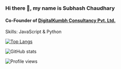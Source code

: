 ### Hi there 👋, my name is Subhash Chaudhary
#### Co-Founder of [DigitalKumbh Consultancy Pvt. Ltd.](https://digitalkumbh.in)

Skills: JavaScript & Python



[![Top Langs](https://github-readme-stats.vercel.app/api/top-langs/?username=aslisubhash)](https://github.com/anuraghazra/github-readme-stats)

![GitHub stats](https://github-readme-stats.vercel.app/api?username=aslisubhash&show_icons=true)  

![Profile views](https://gpvc.arturio.dev/aslisubhash)  
